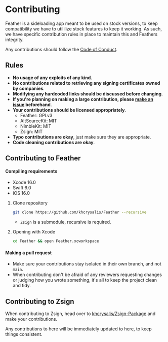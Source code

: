 # Contributing

Feather is a sideloading app meant to be used on stock versions, to keep compatibility we have to utililize stock features to keep it working. As such, we have specific contribution rules in place to maintain this and Feathers integrity.

Any contributions should follow the [Code of Conduct](./CODE_OF_CONDUCT.md).

## Rules

- **No usage of any exploits of any kind**.
- **No contributions related to retrieving any signing certificates owned by companies**.
- **Modifying any hardcoded links should be discussed before changing**.
- **If you're planning on making a large contribution, please [make an issue](https://github.com/khcrysalis/Feather) beforehand**.
- **Your contributions should be licensed appropriately**. 
  - Feather: GPLv3
  - AltSourceKit: MIT
  - NimbleKit: MIT 
  - Zsign: MIT
- **Typo contributions are okay**, just make sure they are appropriate.
- **Code cleaning contributions are okay**.

## Contributing to Feather

#### Compiling requirements

- Xcode 16.0
- Swift 6.0
- iOS 16.0

1. Clone repository
    ```sh
    git clone https://github.com/khcrysalis/Feather --recursive
    ```
    - `Zsign` is a submodule, recursive is required.

2. Opening with Xcode
    ```sh
    cd Feather && open Feather.xcworkspace
    ```

#### Making a pull request

- Make sure your contributions stay isolated in their own branch, and not `main`.
- When contributing don't be afraid of any reviewers requesting changes or judging how you wrote something, it's all to keep the project clean and tidy.

## Contributing to Zsign

When contributing to Zsign, head over to [khcrysalis/Zsign-Package](https://github.com/khcrysalis/Zsign-Package/tree/package) and make your contributions.

Any contributions to here will be immediately updated to here, to keep things consistent.